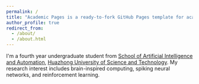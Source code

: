 ```yaml
---
permalink: /
title: "Academic Pages is a ready-to-fork GitHub Pages template for academic personal websites"
author_profile: true
redirect_from: 
  - /about/
  - /about.html
---
```


I'm a fourth year undergraduate student from [School of Artificial Intelligence and Automation](http://english.aia.hust.edu.cn/), [Huazhong University of Science and Technology](http://english.hust.edu.cn/index.htm). My research interest includes brain-inspired computing, spiking neural networks, and reinforcement learning.
